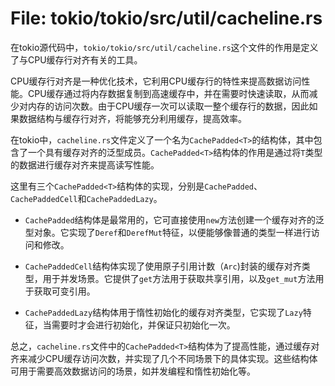 # File: tokio/tokio/src/util/cacheline.rs

在tokio源代码中，`tokio/tokio/src/util/cacheline.rs`这个文件的作用是定义了与CPU缓存行对齐有关的工具。

CPU缓存行对齐是一种优化技术，它利用CPU缓存行的特性来提高数据访问性能。CPU缓存通过将内存数据复制到高速缓存中，并在需要时快速读取，从而减少对内存的访问次数。由于CPU缓存一次可以读取一整个缓存行的数据，因此如果数据结构与缓存行对齐，将能够充分利用缓存，提高效率。

在tokio中，`cacheline.rs`文件定义了一个名为`CachePadded<T>`的结构体，其中包含了一个具有缓存对齐的泛型成员。`CachePadded<T>`结构体的作用是通过将`T`类型的数据进行缓存对齐来提高读写性能。

这里有三个`CachePadded<T>`结构体的实现，分别是`CachePadded`、`CachePaddedCell`和`CachePaddedLazy`。

- `CachePadded`结构体是最常用的，它可直接使用`new`方法创建一个缓存对齐的泛型对象。它实现了`Deref`和`DerefMut`特征，以便能够像普通的类型一样进行访问和修改。

- `CachePaddedCell`结构体实现了使用原子引用计数（`Arc`)封装的缓存对齐类型，用于并发场景。它提供了`get`方法用于获取共享引用，以及`get_mut`方法用于获取可变引用。

- `CachePaddedLazy`结构体用于惰性初始化的缓存对齐类型，它实现了`Lazy`特征，当需要时才会进行初始化，并保证只初始化一次。

总之，`cacheline.rs`文件中的`CachePadded<T>`结构体为了提高性能，通过缓存对齐来减少CPU缓存访问次数，并实现了几个不同场景下的具体实现。这些结构体可用于需要高效数据访问的场景，如并发编程和惰性初始化等。

